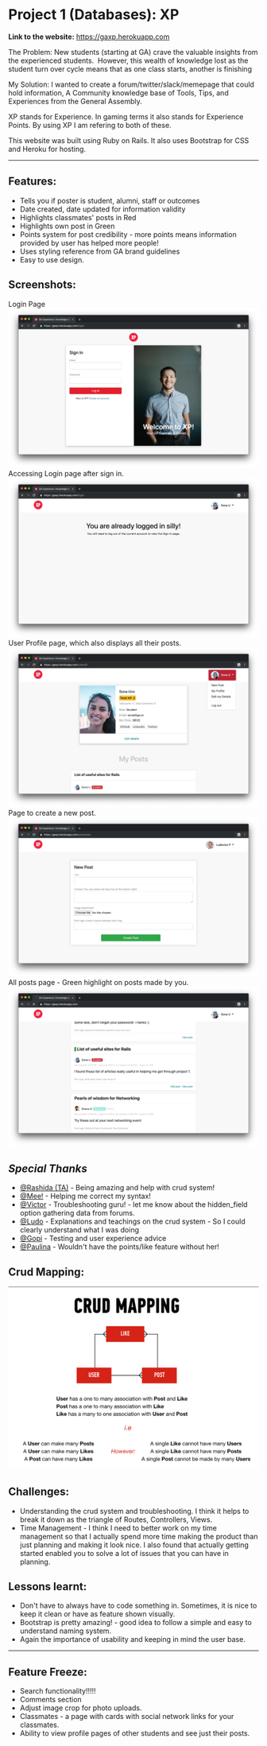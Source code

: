 # Project 1 (Databases): XP

**Link to the website:**
https://gaxp.herokuapp.com

The Problem: New students (starting at GA) crave the valuable insights from the experienced students. 
However, this wealth of knowledge lost as the student turn over cycle means that as one class starts, another is finishing

My Solution: I wanted to create a forum/twitter/slack/memepage that could hold information, A Community knowledge base of Tools, Tips, and Experiences from the General Assembly.

XP stands for Experience. In gaming terms it also stands for Experience Points. By using XP I am refering to both of these.

This website was built using Ruby on Rails. It also uses Bootstrap for CSS and Heroku for hosting.

----
## Features:
- Tells you if poster is student, alumni, staff or outcomes
- Date created, date updated for information validity
- Highlights classmates' posts in Red
- Highlights own post in Green
- Points system for post credibility - more points means information provided by user has helped more people!
- Uses styling reference from GA brand guidelines
- Easy to use design. 

## Screenshots:
Login Page
![Login Page](/app/assets/images/login.png)
Accessing Login page after sign in.
![Silly Login](/app/assets/images/sillylogin.png)
User Profile page, which also displays all their posts.
![Profile Page](/app/assets/images/profile.png)
Page to create a new post.
![New post](/app/assets/images/newpost.png)
All posts page - Green highlight on posts made by you.
![Your post](/app/assets/images/yourpost.png)


## *Special Thanks*
- [@Rashida (TA)](https://github.com/rashidabengali) - Being amazing and help with crud system!
- [@Mee!](https://github.com/Ratsamee) - Helping me correct my syntax!
- [@Victor](https://github.com/victorzw895) - Troubleshooting guru! - let me know about the hidden_field option gathering data from forums.
- [@Ludo](https://github.com/lpinzari) - Explanations and teachings on the crud system - So I could clearly understand what I was doing
- [@Gopi](https://github.com/gopipatell) - Testing and user experience advice
- [@Paulina](https://github.com/pkijowska) - Wouldn't have the points/like feature without her!


## Crud Mapping:
![Crud Map](/app/assets/images/crudmap.png)

## Challenges:
- Understanding the crud system and troubleshooting. I think it helps to break it down as the triangle of Routes, Controllers, Views.
- Time Management - I think I need to better work on my time management so that I actually spend more time making the product than just planning and making it look nice. I also found that actually getting started enabled you to solve a lot of issues that you can have in planning.


## Lessons learnt:
- Don't have to always have to code something in. Sometimes, it is nice to keep it clean or have as feature shown visually.
- Bootstrap is pretty amazing! - good idea to follow a simple and easy to understand naming system.
- Again the importance of usability and keeping in mind the user base.
___

## Feature Freeze:
- Search functionality!!!!!
- Comments section
- Adjust image crop for photo uploads.
- Classmates - a page with cards with social network links for your classmates.
- Ability to view profile pages of other students and see just their posts.
